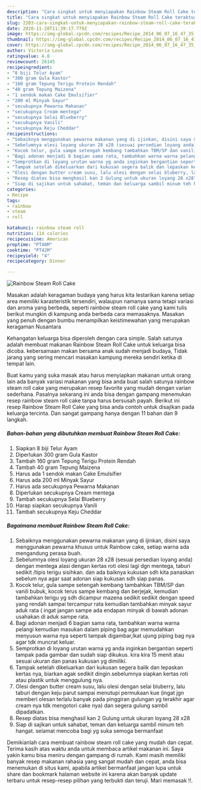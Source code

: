 ```yaml
---
description: "Cara singkat untuk menyiapakan Rainbow Steam Roll Cake teraktual"
title: "Cara singkat untuk menyiapakan Rainbow Steam Roll Cake teraktual"
slug: 2203-cara-singkat-untuk-menyiapakan-rainbow-steam-roll-cake-teraktual
date: 2020-11-28T11:39:17.779Z
image: https://img-global.cpcdn.com/recipes/Recipe_2014_06_07_16_47_35_294_494008_original_20140224_050101/680x482cq70/rainbow-steam-roll-cake-foto-resep-utama.jpg
thumbnail: https://img-global.cpcdn.com/recipes/Recipe_2014_06_07_16_47_35_294_494008_original_20140224_050101/680x482cq70/rainbow-steam-roll-cake-foto-resep-utama.jpg
cover: https://img-global.cpcdn.com/recipes/Recipe_2014_06_07_16_47_35_294_494008_original_20140224_050101/680x482cq70/rainbow-steam-roll-cake-foto-resep-utama.jpg
author: Victoria Love
ratingvalue: 4.8
reviewcount: 26145
recipeingredient:
- "8 biji Telur Ayam"
- "300 gram Gula Kastor"
- "160 gram Tepung Terigu Protein Rendah"
- "40 gram Tepung Maizena"
- "1 sendok makan Cake Emulsifier"
- "200 ml Minyak Sayur"
- "secukupnya Pewarna Makanan"
- "secukupnya Cream mentega"
- "secukupnya Selai Blueberry"
- "secukupnya Vanili"
- "secukupnya Keju Cheddar"
recipeinstructions:
- "Sebaiknya menggunakan pewarna makanan yang di ijinkan, disini saya menggunakan pewarna khusus untuk Rainbow cake, setiap warna ada mengandung perasa buah."
- "Sebelumnya olesi loyang ukuran 28 x28 (sesuai persedian loyang anda) dengan mentega alasi dengan kertas roti olesi lagi dgn mentega, taburi sedikit /tipis terigu sisihkan. dan ada baiknya kukusan sdh kita panaskan sebelum nya agar saat adonan siap kukusan sdh siap panas."
- "Kocok telur, gula sampe setengah kembang tambahkan TBM/SP dan vanili bubuk, kocok terus sampe kembang dan berjejak, kemudian tambahkan terigu yg sdh dicampur mazena sedikit sedikit dengan speed yang rendah sampai tercampur rata kemudian tambahkan minyak sayur aduk rata ( ingat jangan sampe ada endapan minyak di bawah adonan usahakan di aduk sampe rata."
- "Bagi adonan menjadi 6 bagian sama rata, tambahkan warna warna pelangi kemudian masukan dalam piping bag agar memudahkan menyusun warna nya seperti tampak digambar,Ikat ujung piping bag nya agar tdk muncrat keluar."
- "Semprotkan di loyang urutan warna yg anda inginkan bergantian seperti tampak pada gambar dan sudah siap dikukus. kira kira 15 menit atau sesuai ukuran dan panas kukusan yg dimiliki."
- "Tampak setelah dikeluarkan dari kukusan segera balik dan lepaskan kertas nya, biarkan agak sedikit dingin.sebelumnya siapkan kertas roti atau plastik untuk menggulung nya."
- "Olesi dengan butter cream susu, lalu olesi dengan selai bluberry, lalu taburi dengan keju parut sampai menutupi permukaan kue (ingat jgn memberi olesan terlalu banyak pada pinggiran gulungan yg terakhir agar cream nya tdk mengotori cake nya) dan segera gulung sambil dipadatkan."
- "Resep diatas bisa menghasil kan 2 Gulung untuk ukuran loyang 28 x28"
- "Siap di sajikan untuk sahabat, teman dan keluarga sambil minum teh hangat. selamat mencoba bagi yg suka semoga bermanfaat"
categories:
- Recipe
tags:
- rainbow
- steam
- roll

katakunci: rainbow steam roll 
nutrition: 114 calories
recipecuisine: American
preptime: "PT40M"
cooktime: "PT42M"
recipeyield: "4"
recipecategory: Dinner

---
```



![Rainbow Steam Roll Cake](https://img-global.cpcdn.com/recipes/Recipe_2014_06_07_16_47_35_294_494008_original_20140224_050101/680x482cq70/rainbow-steam-roll-cake-foto-resep-utama.jpg)

Masakan adalah keragaman budaya yang harus kita lestarikan karena setiap area memiliki karasteristik tersendiri, walaupun namanya sama tetapi variasi dan aroma yang berbeda, seperti rainbow steam roll cake yang kami tulis berikut mungkin di kampung anda berbeda cara memasaknya. Masakan yang penuh dengan bumbu menampilkan keistimewahan yang merupakan keragaman Nusantara

Kehangatan keluarga bisa diperoleh dengan cara simple. Salah satunya adalah membuat makanan Rainbow Steam Roll Cake untuk keluarga bisa dicoba. kebersamaan makan bersama anak sudah menjadi budaya, Tidak jarang yang sering mencari masakan kampung mereka sendiri ketika di tempat lain.



Buat kamu yang suka masak atau harus menyiapkan makanan untuk orang lain ada banyak variasi makanan yang bisa anda buat salah satunya rainbow steam roll cake yang merupakan resep favorite yang mudah dengan varian sederhana. Pasalnya sekarang ini anda bisa dengan gampang menemukan resep rainbow steam roll cake tanpa harus bersusah payah.
Berikut ini resep Rainbow Steam Roll Cake yang bisa anda contoh untuk disajikan pada keluarga tercinta. Dan sangat gampang hanya dengan 11 bahan dan 9 langkah.


<!--inarticleads1-->

##### Bahan-bahan yang dibutuhkan membuat Rainbow Steam Roll Cake:

1. Siapkan 8 biji Telur Ayam
1. Diperlukan 300 gram Gula Kastor
1. Tambah 160 gram Tepung Terigu Protein Rendah
1. Tambah 40 gram Tepung Maizena
1. Harus ada 1 sendok makan Cake Emulsifier
1. Harus ada 200 ml Minyak Sayur
1. Harus ada secukupnya Pewarna Makanan
1. Diperlukan secukupnya Cream mentega
1. Tambah secukupnya Selai Blueberry
1. Harap siapkan secukupnya Vanili
1. Tambah secukupnya Keju Cheddar




<!--inarticleads2-->

##### Bagaimana membuat  Rainbow Steam Roll Cake:

1. Sebaiknya menggunakan pewarna makanan yang di ijinkan, disini saya menggunakan pewarna khusus untuk Rainbow cake, setiap warna ada mengandung perasa buah.
1. Sebelumnya olesi loyang ukuran 28 x28 (sesuai persedian loyang anda) dengan mentega alasi dengan kertas roti olesi lagi dgn mentega, taburi sedikit /tipis terigu sisihkan. dan ada baiknya kukusan sdh kita panaskan sebelum nya agar saat adonan siap kukusan sdh siap panas.
1. Kocok telur, gula sampe setengah kembang tambahkan TBM/SP dan vanili bubuk, kocok terus sampe kembang dan berjejak, kemudian tambahkan terigu yg sdh dicampur mazena sedikit sedikit dengan speed yang rendah sampai tercampur rata kemudian tambahkan minyak sayur aduk rata ( ingat jangan sampe ada endapan minyak di bawah adonan usahakan di aduk sampe rata.
1. Bagi adonan menjadi 6 bagian sama rata, tambahkan warna warna pelangi kemudian masukan dalam piping bag agar memudahkan menyusun warna nya seperti tampak digambar,Ikat ujung piping bag nya agar tdk muncrat keluar.
1. Semprotkan di loyang urutan warna yg anda inginkan bergantian seperti tampak pada gambar dan sudah siap dikukus. kira kira 15 menit atau sesuai ukuran dan panas kukusan yg dimiliki.
1. Tampak setelah dikeluarkan dari kukusan segera balik dan lepaskan kertas nya, biarkan agak sedikit dingin.sebelumnya siapkan kertas roti atau plastik untuk menggulung nya.
1. Olesi dengan butter cream susu, lalu olesi dengan selai bluberry, lalu taburi dengan keju parut sampai menutupi permukaan kue (ingat jgn memberi olesan terlalu banyak pada pinggiran gulungan yg terakhir agar cream nya tdk mengotori cake nya) dan segera gulung sambil dipadatkan.
1. Resep diatas bisa menghasil kan 2 Gulung untuk ukuran loyang 28 x28
1. Siap di sajikan untuk sahabat, teman dan keluarga sambil minum teh hangat. selamat mencoba bagi yg suka semoga bermanfaat




Demikianlah cara membuat rainbow steam roll cake yang mudah dan cepat. Terima kasih atas waktu anda untuk membaca artikel makanan ini. Saya yakin kamu bisa meniru dengan gampang di rumah. Kami masih memiliki banyak resep makanan rahasia yang sangat mudah dan cepat, anda bisa menemukan di situs kami, apabila artikel bermanfaat jangan lupa untuk share dan bookmark halaman website ini karena akan banyak update terbaru untuk resep-resep pilihan yang terbukti dan teruji. Mari memasak !!. 

